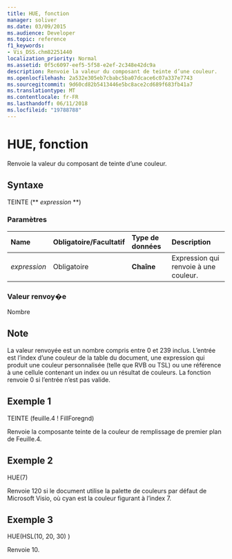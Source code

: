 ```yaml
---
title: HUE, fonction
manager: soliver
ms.date: 03/09/2015
ms.audience: Developer
ms.topic: reference
f1_keywords:
- Vis_DSS.chm82251440
localization_priority: Normal
ms.assetid: 0f5c6097-eef5-5f58-e2ef-2c348e42dc9a
description: Renvoie la valeur du composant de teinte d’une couleur.
ms.openlocfilehash: 2a532e305eb7cbabc5ba07dcace6c07a337e7743
ms.sourcegitcommit: 9d60cd82b5413446e5bc8ace2cd689f683fb41a7
ms.translationtype: MT
ms.contentlocale: fr-FR
ms.lasthandoff: 06/11/2018
ms.locfileid: "19788788"
---
```

# <a name="hue-function"></a>HUE, fonction

Renvoie la valeur du composant de teinte d’une couleur.
  
## <a name="syntax"></a>Syntaxe

TEINTE (** *expression* **) 
  
### <a name="parameters"></a>Paramètres

|**Name**|**Obligatoire/Facultatif**|**Type de données**|**Description**|
|:-----|:-----|:-----|:-----|
| _expression_ <br/> |Obligatoire  <br/> |**Chaîne** <br/> |Expression qui renvoie à une couleur.  <br/> |
   
### <a name="return-value"></a>Valeur renvoy�e

Nombre
  
## <a name="remarks"></a>Note

La valeur renvoyée est un nombre compris entre 0 et 239 inclus. L’entrée est l’index d’une couleur de la table du document, une expression qui produit une couleur personnalisée (telle que RVB ou TSL) ou une référence à une cellule contenant un index ou un résultat de couleurs. La fonction renvoie 0 si l’entrée n’est pas valide. 
  
## <a name="example-1"></a>Exemple 1

TEINTE (feuille.4 ! FillForegnd)
  
Renvoie la composante teinte de la couleur de remplissage de premier plan de Feuille.4.
  
## <a name="example-2"></a>Exemple 2

HUE(7)
  
Renvoie 120 si le document utilise la palette de couleurs par défaut de Microsoft Visio, où cyan est la couleur figurant à l’index 7.
  
## <a name="example-3"></a>Exemple 3

HUE(HSL(10, 20, 30) )
  
Renvoie 10.
  

